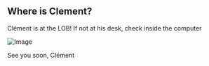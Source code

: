 ## Where is Clement?
Clément is at the LOB! If not at his desk, check inside the computer

![Image](https://c.tenor.com/pvFJwncehzIAAAAM/hello-there-private-from-penguins-of-madagascar.gif)
<!-- Clément is at the LOB! If not at his desk, check inside the computer ![Image](https://c.tenor.com/pvFJwncehzIAAAAM/hello-there-private-from-penguins-of-madagascar.gif) -->
<!-- Clément is at home. Send him a Hi" through mail or [Slack](https://laboptiquebiosciences.slack.com) ![Image](https://monophy.com/media/jkSvCVEXWlOla/monophy.gif) -->

See you soon,
Clément